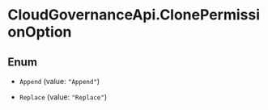 # CloudGovernanceApi.ClonePermissionOption

## Enum


* `Append` (value: `"Append"`)

* `Replace` (value: `"Replace"`)


